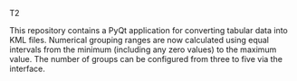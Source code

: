 T2

This repository contains a PyQt application for converting tabular data into
KML files. Numerical grouping ranges are now calculated using equal intervals
from the minimum (including any zero values) to the maximum value. The number
of groups can be configured from three to five via the interface.
